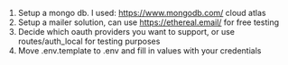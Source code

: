 1. Setup a mongo db. I used: https://www.mongodb.com/ cloud atlas
2. Setup a mailer solution, can use https://ethereal.email/ for free testing
3. Decide which oauth providers you want to support, or use routes/auth_local for testing purposes
4. Move .env.template to .env and fill in values with your credentials